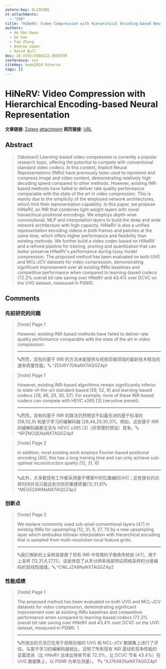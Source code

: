 ```yaml
---
zotero-key: ELZIKZKE
zt-attachments:
  - "290"
title: "HiNeRV: Video Compression with Hierarchical Encoding-based Neural Representation"
authors:
  - Ho Man Kwan
  - Ge Gao
  - Fan Zhang
  - Andrew Gower
  - David Bull
doi: 10.5555/3666122.3669299
conference: xxx
citekey: kwan2024-hinerva
tags: []
---
```

# HiNeRV: Video Compression with Hierarchical Encoding-based Neural Representation

**文章链接**: [Zotero](zotero://select/library/items/ELZIKZKE) [attachment](<file:///home/ilot/Zotero/storage/NXTAQGZ4/Kwan%20%E7%AD%89%20-%202024%20-%20HiNeRV%20Video%20Compression%20with%20Hierarchical%20Encodi.pdf>)
**网页链接**: [URL](http://arxiv.org/abs/2306.09818)
## Abstract

>[!abstract]
>Learning-based video compression is currently a popular research topic, offering the potential to compete with conventional standard video codecs. In this context, Implicit Neural Representations (INRs) have previously been used to represent and compress image and video content, demonstrating relatively high decoding speed compared to other methods. However, existing INR-based methods have failed to deliver rate quality performance comparable with the state of the art in video compression. This is mainly due to the simplicity of the employed network architectures, which limit their representation capability. In this paper, we propose HiNeRV, an INR that combines light weight layers with novel hierarchical positional encodings. We employs depth-wise convolutional, MLP and interpolation layers to build the deep and wide network architecture with high capacity. HiNeRV is also a unified representation encoding videos in both frames and patches at the same time, which offers higher performance and flexibility than existing methods. We further build a video codec based on HiNeRV and a refined pipeline for training, pruning and quantization that can better preserve HiNeRV's performance during lossy model compression. The proposed method has been evaluated on both UVG and MCL-JCV datasets for video compression, demonstrating significant improvement over all existing INRs baselines and competitive performance when compared to learning-based codecs (72.3% overall bit rate saving over HNeRV and 43.4% over DCVC on the UVG dataset, measured in PSNR).

## Comments

### 先前研究的问题

> [!note] Page 1
> 
> However, existing INR-based methods have failed to deliver rate quality performance comparable with the state of the art in video compression.
> 
> ---
> 🔤然而，现有的基于 INR 的方法未能提供与视频压缩领域的最新技术相当的速率质量性能。🔤
> ^ZDU6Y7D6aNXTAQGZ4p1

> [!note] Page 1
> 
> However, existing INR-based algorithms remain significantly inferior to state-of-the-art standard-based [58, 52, 9] and learning-based codecs [28, 46, 29, 30, 37]. For example, none of these INR-based codecs can compete with HEVC x265 [3] (veryslow preset).
> 
> ---
> 🔤然而，现有的基于 INR 的算法仍然明显不如最先进的基于标准的 [58,52,9] 和基于学习的编解码器 [28,46,29,30,37]。例如，这些基于 INR 的编解码器都无法与 HEVC x265 [3]（非常慢的预设）竞争。🔤
> ^6PZNCQENaNXTAQGZ4p1

> [!note] Page 2
> 
> In addition, most existing work employs Fourier-based positional encoding [40]; this has a long training time and can only achieve sub-optimal reconstruction quality [12, 31, 6]
> 
> ---
> 🔤此外，大多数现有工作都采用基于傅里叶的位置编码[40]；这有很长的训练时间并且只能达到次优的重建质量[12,31,6]🔤
> ^MEG52AWMaNXTAQGZ4p2

### 创新点

> [!note] Page 2
> 
> We replace commonly used sub-pixel conventional layers [47] in existing INRs for upsampling [12, 31, 6, 27, 11] by a new upsampling layer which embodies bilinear interpolation with hierarchical encoding that is sampled from multi-resolution local feature grids.
> 
> ---
> 🔤我们用新的上采样层替换了现有 INR 中常用的子像素传统层 [47]，用于上采样 [12,31,6,27,11]，该层体现了从多分辨率局部特征网格采样的分层编码的双线性插值。🔤
> ^CWLJZA9NaNXTAQGZ4p2

### 性能成绩

> [!note] Page 1
> 
> The proposed method has been evaluated on both UVG and MCL-JCV datasets for video compression, demonstrating significant improvement over all existing INRs baselines and competitive performance when compared to learning-based codecs (72.3% overall bit rate saving over HNeRV and 43.4% over DCVC on the UVG dataset, measured in PSNR). 1
> 
> ---
> 🔤所提出的方法已在用于视频压缩的 UVG 和 MCL-JCV 数据集上进行了评估，与基于学习的编解码器相比，证明了所有现有 INR 基线和竞争性能的显着改进（比 HNeRV 总体比特率节省 72.3%，比 DCVC 节省 43.4%）在 UVG 数据集上，以 PSNR 为单位测量）。 1🔤
> ^XJ764926aNXTAQGZ4p1

